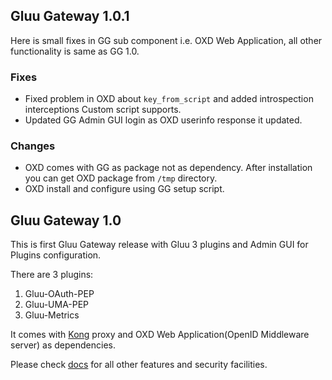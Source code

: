 ## Gluu Gateway 1.0.1

Here is small fixes in GG sub component i.e. OXD Web Application, all other functionality is same as GG 1.0.

### Fixes 
- Fixed problem in OXD about `key_from_script` and added introspection interceptions Custom script supports.
- Updated GG Admin GUI login as OXD userinfo response it updated.

### Changes
- OXD comes with GG as package not as dependency. After installation you can get OXD package from `/tmp` directory. 
- OXD install and configure using GG setup script.

## Gluu Gateway 1.0 

This is first Gluu Gateway release with Gluu 3 plugins and Admin GUI for Plugins configuration.

There are 3 plugins:
1. Gluu-OAuth-PEP
1. Gluu-UMA-PEP
1. Gluu-Metrics

It comes with [Kong](https://konghq.com/) proxy and OXD Web Application(OpenID Middleware server) as dependencies.

Please check [docs](https://gluu.org/docs/gg) for all other features and security facilities.   
